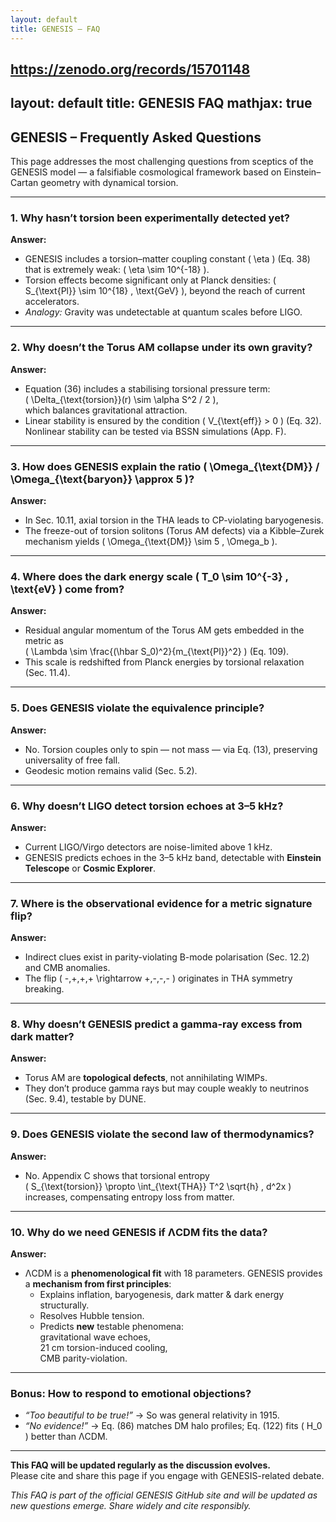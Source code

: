 ```yaml
---
layout: default
title: GENESIS – FAQ
---
```



https://zenodo.org/records/15701148
---
layout: default
title: GENESIS FAQ
mathjax: true
---

<script src="https://polyfill.io/v3/polyfill.min.js?features=es6"></script>
<script id="MathJax-script" async
 src="https://cdn.jsdelivr.net/npm/mathjax@3/es5/tex-mml-chtml.js">
</script>

## GENESIS – Frequently Asked Questions

This page addresses the most challenging questions from sceptics of the GENESIS model — a falsifiable cosmological framework based on Einstein–Cartan geometry with dynamical torsion.

---

### 1. Why hasn’t torsion been experimentally detected yet?

**Answer:**

- GENESIS includes a torsion–matter coupling constant \( \eta \) (Eq. 38) that is extremely weak: \( \eta \sim 10^{-18} \).
- Torsion effects become significant only at Planck densities: \( S_{\text{Pl}} \sim 10^{18} \, \text{GeV} \), beyond the reach of current accelerators.
- *Analogy:* Gravity was undetectable at quantum scales before LIGO.

---

### 2. Why doesn’t the Torus AM collapse under its own gravity?

**Answer:**

- Equation (36) includes a stabilising torsional pressure term:  
  \( \Delta_{\text{torsion}}(r) \sim \alpha S^2 / 2 \),  
  which balances gravitational attraction.
- Linear stability is ensured by the condition \( V_{\text{eff}} > 0 \) (Eq. 32).  
  Nonlinear stability can be tested via BSSN simulations (App. F).

---

### 3. How does GENESIS explain the ratio \( \Omega_{\text{DM}} / \Omega_{\text{baryon}} \approx 5 \)?

**Answer:**

- In Sec. 10.11, axial torsion in the THA leads to CP-violating baryogenesis.
- The freeze-out of torsion solitons (Torus AM defects) via a Kibble–Zurek mechanism yields \( \Omega_{\text{DM}} \sim 5 \, \Omega_b \).

---

### 4. Where does the dark energy scale \( T_0 \sim 10^{-3} \, \text{eV} \) come from?

**Answer:**

- Residual angular momentum of the Torus AM gets embedded in the metric as  
  \( \Lambda \sim \frac{(\hbar S_0)^2}{m_{\text{Pl}}^2} \)  (Eq. 109).
- This scale is redshifted from Planck energies by torsional relaxation (Sec. 11.4).

---

### 5. Does GENESIS violate the equivalence principle?

**Answer:**

- No. Torsion couples only to spin — not mass — via Eq. (13), preserving universality of free fall.
- Geodesic motion remains valid (Sec. 5.2).

---

### 6. Why doesn’t LIGO detect torsion echoes at 3–5 kHz?

**Answer:**

- Current LIGO/Virgo detectors are noise-limited above 1 kHz.
- GENESIS predicts echoes in the 3–5 kHz band, detectable with **Einstein Telescope** or **Cosmic Explorer**.

---

### 7. Where is the observational evidence for a metric signature flip?

**Answer:**

- Indirect clues exist in parity-violating B-mode polarisation (Sec. 12.2) and CMB anomalies.
- The flip \( -,+,+,+ \rightarrow +,-,-,- \) originates in THA symmetry breaking.

---

### 8. Why doesn’t GENESIS predict a gamma-ray excess from dark matter?

**Answer:**

- Torus AM are **topological defects**, not annihilating WIMPs.
- They don’t produce gamma rays but may couple weakly to neutrinos (Sec. 9.4), testable by DUNE.

---

### 9. Does GENESIS violate the second law of thermodynamics?

**Answer:**

- No. Appendix C shows that torsional entropy  
  \( S_{\text{torsion}} \propto \int_{\text{THA}} T^2 \sqrt{h} \, d^2x \)  
  increases, compensating entropy loss from matter.

---

### 10. Why do we need GENESIS if ΛCDM fits the data?

**Answer:**

- ΛCDM is a **phenomenological fit** with 18 parameters. GENESIS provides a **mechanism from first principles**:
  - Explains inflation, baryogenesis, dark matter & dark energy structurally.
  - Resolves Hubble tension.
  - Predicts **new** testable phenomena:  
    gravitational wave echoes,  
    21 cm torsion-induced cooling,  
    CMB parity-violation.

---

### Bonus: How to respond to emotional objections?

- *“Too beautiful to be true!”* → So was general relativity in 1915.  
- *“No evidence!”* → Eq. (86) matches DM halo profiles; Eq. (122) fits \( H_0 \) better than ΛCDM.

---

**This FAQ will be updated regularly as the discussion evolves.**  
Please cite and share this page if you engage with GENESIS-related debate.


*This FAQ is part of the official GENESIS GitHub site and will be updated as new questions emerge. Share widely and cite responsibly.*
